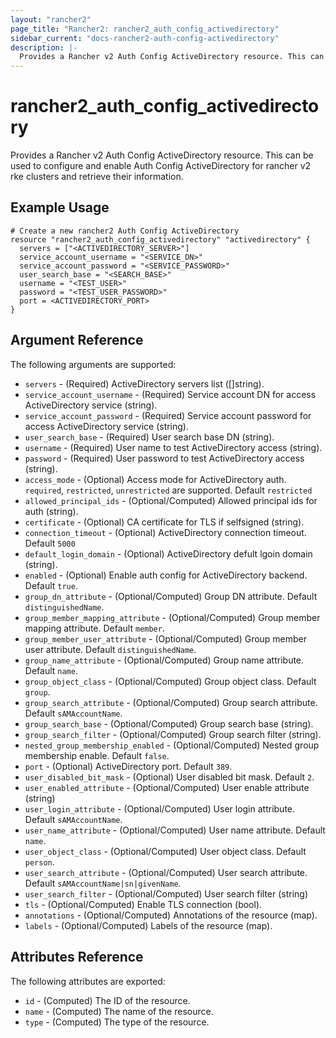 ```yaml
---
layout: "rancher2"
page_title: "Rancher2: rancher2_auth_config_activedirectory"
sidebar_current: "docs-rancher2-auth-config-activedirectory"
description: |-
  Provides a Rancher v2 Auth Config ActiveDirectory resource. This can be used to configure and enable Auth Config ActiveDirectory for rancher v2 rke clusters and retrieve their information.
---
```


# rancher2\_auth\_config\_activedirectory

Provides a Rancher v2 Auth Config ActiveDirectory resource. This can be used to configure and enable Auth Config ActiveDirectory for rancher v2 rke clusters and retrieve their information.

## Example Usage

```hcl
# Create a new rancher2 Auth Config ActiveDirectory
resource "rancher2_auth_config_activedirectory" "activedirectory" {
  servers = ["<ACTIVEDIRECTORY_SERVER>"]
  service_account_username = "<SERVICE_DN>"
  service_account_password = "<SERVICE_PASSWORD>"
  user_search_base = "<SEARCH_BASE>"
  username = "<TEST_USER>"
  password = "<TEST_USER_PASSWORD>"
  port = <ACTIVEDIRECTORY_PORT>
}
```

## Argument Reference

The following arguments are supported:

* `servers` - (Required) ActiveDirectory servers list ([]string).
* `service_account_username` - (Required) Service account DN for access ActiveDirectory service (string).
* `service_account_password` - (Required) Service account password for access ActiveDirectory service (string).
* `user_search_base` - (Required) User search base DN (string).
* `username` - (Required) User name to test ActiveDirectory access (string).
* `password` - (Required) User password to test ActiveDirectory access (string).
* `access_mode` - (Optional) Access mode for ActiveDirectory auth. `required`, `restricted`, `unrestricted` are supported. Default `restricted`
* `allowed_principal_ids` - (Optional/Computed) Allowed principal ids for auth (string).
* `certificate` - (Optional) CA certificate for TLS if selfsigned (string).
* `connection_timeout` - (Optional) ActiveDirectory connection timeout. Default `5000`
* `default_login_domain` - (Optional) ActiveDirectory defult lgoin domain (string).
* `enabled` - (Optional) Enable auth config for ActiveDirectory backend. Default `true`.
* `group_dn_attribute` - (Optional/Computed) Group DN attribute. Default `distinguishedName`.
* `group_member_mapping_attribute` - (Optional/Computed) Group member mapping attribute. Default `member`.
* `group_member_user_attribute` - (Optional/Computed) Group member user attribute. Default `distinguishedName`.
* `group_name_attribute` - (Optional/Computed) Group name attribute. Default `name`.
* `group_object_class` - (Optional/Computed) Group object class. Default `group`.
* `group_search_attribute` - (Optional/Computed) Group search attribute. Default `sAMAccountName`.
* `group_search_base` - (Optional/Computed) Group search base (string).
* `group_search_filter` - (Optional/Computed) Group search filter (string).
* `nested_group_membership_enabled` - (Optional/Computed) Nested group membership enable. Default `false`.
* `port` - (Optional) ActiveDirectory port. Default `389`.
* `user_disabled_bit_mask` - (Optional) User disabled bit mask. Default `2`.
* `user_enabled_attribute` - (Optional/Computed) User enable attribute (string)
* `user_login_attribute` - (Optional/Computed) User login attribute. Default `sAMAccountName`.
* `user_name_attribute` - (Optional/Computed) User name attribute. Default `name`.
* `user_object_class` - (Optional/Computed) User object class. Default `person`.
* `user_search_attribute` - (Optional/Computed) User search attribute. Default `sAMAccountName|sn|givenName`.
* `user_search_filter` - (Optional/Computed) User search filter (string)
* `tls` - (Optional/Computed) Enable TLS connection (bool).
* `annotations` - (Optional/Computed) Annotations of the resource (map).
* `labels` - (Optional/Computed) Labels of the resource (map).
                

## Attributes Reference

The following attributes are exported:

* `id` - (Computed) The ID of the resource.
* `name` - (Computed) The name of the resource.
* `type` - (Computed) The type of the resource.


